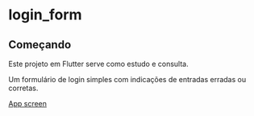 # login_form

## Começando

Este projeto em Flutter serve como estudo e consulta.

Um formulário de login simples com indicações de entradas erradas ou corretas.

[App screen](assets\apps_img\app_home.png)


